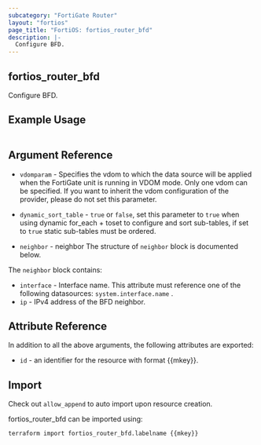 ```yaml
---
subcategory: "FortiGate Router"
layout: "fortios"
page_title: "FortiOS: fortios_router_bfd"
description: |-
  Configure BFD.
---
```


## fortios_router_bfd
Configure BFD.

## Example Usage

```hcl

```

## Argument Reference
* `vdomparam` - Specifies the vdom to which the data source will be applied when the FortiGate unit is running in VDOM mode. Only one vdom can be specified. If you want to inherit the vdom configuration of the provider, please do not set this parameter.
* `dynamic_sort_table` - `true` or `false`, set this parameter to `true` when using dynamic for_each + toset to configure and sort sub-tables, if set to `true` static sub-tables must be ordered.

* `neighbor` - neighbor The structure of `neighbor` block is documented below.

The `neighbor` block contains:

* `interface` - Interface name. This attribute must reference one of the following datasources: `system.interface.name` .
* `ip` - IPv4 address of the BFD neighbor.

## Attribute Reference

In addition to all the above arguments, the following attributes are exported:
* `id` - an identifier for the resource with format {{mkey}}.

## Import

Check out `allow_append` to auto import upon resource creation.

fortios_router_bfd can be imported using:
```sh
terraform import fortios_router_bfd.labelname {{mkey}}
```
